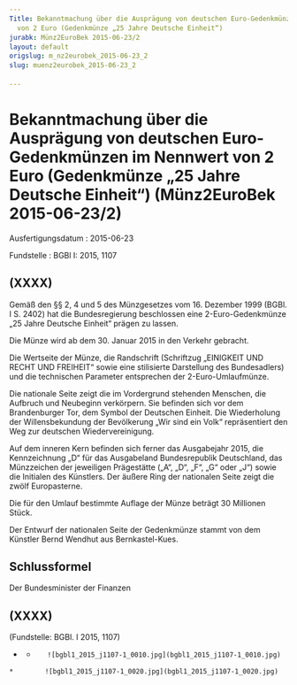 ```yaml
---
Title: Bekanntmachung über die Ausprägung von deutschen Euro-Gedenkmünzen im Nennwert
  von 2 Euro (Gedenkmünze „25 Jahre Deutsche Einheit“)
jurabk: Münz2EuroBek 2015-06-23/2
layout: default
origslug: m_nz2eurobek_2015-06-23_2
slug: muenz2eurobek_2015-06-23_2

---
```


# Bekanntmachung über die Ausprägung von deutschen Euro-Gedenkmünzen im Nennwert von 2 Euro (Gedenkmünze „25 Jahre Deutsche Einheit“) (Münz2EuroBek 2015-06-23/2)

Ausfertigungsdatum
:   2015-06-23

Fundstelle
:   BGBl I: 2015, 1107


## (XXXX)

Gemäß den §§ 2, 4 und 5 des Münzgesetzes vom 16. Dezember 1999 (BGBl. I S. 2402) hat die Bundesregierung beschlossen eine 2-Euro-Gedenkmünze „25 Jahre Deutsche Einheit“ prägen zu lassen.

Die Münze wird ab dem 30. Januar 2015 in den Verkehr gebracht.

Die Wertseite der Münze, die Randschrift (Schriftzug „EINIGKEIT UND RECHT UND FREIHEIT“ sowie eine stilisierte Darstellung des Bundesadlers) und die technischen Parameter entsprechen der 2-Euro-Umlaufmünze.

Die nationale Seite zeigt die im Vordergrund stehenden Menschen, die Aufbruch und Neubeginn verkörpern. Sie befinden sich vor dem Brandenburger Tor, dem Symbol der Deutschen Einheit. Die Wiederholung der Willensbekundung der Bevölkerung „Wir sind ein Volk“ repräsentiert den Weg zur deutschen Wiedervereinigung.

Auf dem inneren Kern befinden sich ferner das Ausgabejahr 2015, die Kennzeichnung „D“ für das Ausgabeland Bundesrepublik Deutschland, das Münzzeichen der jeweiligen Prägestätte („A“, „D“, „F“, „G“ oder „J“) sowie die Initialen des Künstlers. Der äußere Ring der nationalen Seite zeigt die zwölf Europasterne.

Die für den Umlauf bestimmte Auflage der Münze beträgt 30 Millionen Stück.

Der Entwurf der nationalen Seite der Gedenkmünze stammt von dem Künstler Bernd Wendhut aus Bernkastel-Kues.


## Schlussformel

Der Bundesminister der Finanzen


## (XXXX)

(Fundstelle: BGBl. I 2015, 1107)


*    *        ![bgbl1_2015_j1107-1_0010.jpg](bgbl1_2015_j1107-1_0010.jpg)
    *        ![bgbl1_2015_j1107-1_0020.jpg](bgbl1_2015_j1107-1_0020.jpg)


